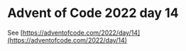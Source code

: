 # Advent of Code 2022 day 14

See [https://adventofcode.com/2022/day/14](https://adventofcode.com/2022/day/14)
